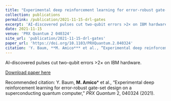 ```yaml
---
title: "Experimental deep reinforcement learning for error-robust gate-set design on a superconducting quantum computer"
collection: publications
permalink: /publication/2021-11-15-drl-gates
excerpt: 'AI-discovered pulses cut two-qubit errors >2× on IBM hardware.'
date: 2021-11-15
venue: 'PRX Quantum 2 040324'
site_url: 'publication/2021-11-15-drl-gates'
paper_url: 'https://doi.org/10.1103/PRXQuantum.2.040324'
citation: 'Y. Baum, **M. Amico*** et al., “Experimental deep reinforcement learning for error-robust gate-set design on a superconducting quantum computer,” *PRX Quantum* 2, 040324 (2021).'
---
```

AI-discovered pulses cut two-qubit errors >2× on IBM hardware.

[Download paper here](https://doi.org/10.1103/PRXQuantum.2.040324)

Recommended citation: Y. Baum, **M. Amico*** et al., “Experimental deep reinforcement learning for error-robust gate-set design on a superconducting quantum computer,” *PRX Quantum* 2, 040324 (2021).